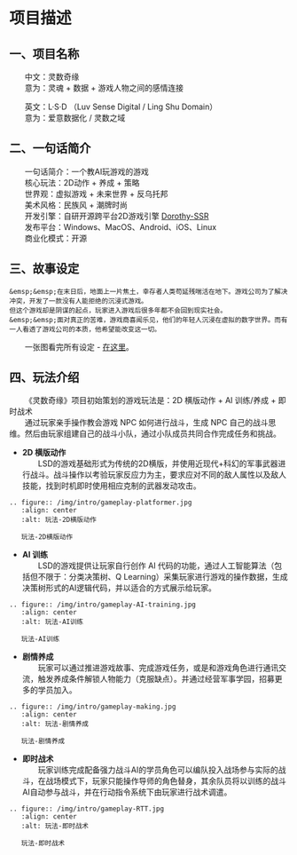 # 项目描述

## 一、项目名称

&emsp;&emsp;中文：灵数奇缘  
&emsp;&emsp;意为：灵魂 + 数据 + 游戏人物之间的感情连接

&emsp;&emsp;英文：L·S·D （Luv Sense Digital / Ling Shu Domain）   
&emsp;&emsp;意为：爱意数据化 / 灵数之域

## 二、一句话简介

&emsp;&emsp;一句话简介：一个教AI玩游戏的游戏  
&emsp;&emsp;核心玩法：2D动作 + 养成 + 策略  
&emsp;&emsp;世界观：虚拟游戏 + 未来世界 + 反乌托邦  
&emsp;&emsp;美术风格：民族风 + 潮牌时尚  
&emsp;&emsp;开发引擎：自研开源跨平台2D游戏引擎 [Dorothy-SSR](technical-description/index.md)  
&emsp;&emsp;发布平台：Windows、MacOS、Android、iOS、Linux  
&emsp;&emsp;商业化模式：开源

## 三、故事设定

```{admonition} 故事梗概（by：嗲）
&emsp;&emsp;在末日后，地面上一片焦土，幸存者人类苟延残喘活在地下。游戏公司为了解决冲突，开发了一款没有人能拒绝的沉浸式游戏。
但这个游戏却是阴谋的起点，玩家进入游戏后很多年都不会回到现实社会。  
&emsp;&emsp;面对真正的苦难，游戏商喜闻乐见，他们的年轻人沉浸在虚拟的数字世界。而有一人看透了游戏公司的本质，他希望能改变这一切。
```
&emsp;&emsp;一张图看完所有设定 - <a href="/_static/L·S·D.pdf">在这里</a>。

## 四、玩法介绍

&emsp;&emsp;《灵数奇缘》项目初始策划的游戏玩法是：2D 横版动作 + AI 训练/养成 + 即时战术  
&emsp;&emsp;通过玩家亲手操作教会游戏 NPC 如何进行战斗，生成 NPC 自己的战斗思维。然后由玩家组建自己的战斗小队，通过小队成员共同合作完成任务和挑战。

* **2D 横版动作**  
&emsp;&emsp;LSD的游戏基础形式为传统的2D横版，并使用近现代+科幻的军事武器进行战斗。战斗操作以考验玩家反应力为主，要求应对不同的敌人属性以及敌人技能，找到时机即时使用相应克制的武器发动攻击。

```{eval-rst}
.. figure:: /img/intro/gameplay-platformer.jpg
   :align: center
   :alt: 玩法-2D横版动作

   玩法-2D横版动作
```

* **AI 训练**  
&emsp;&emsp;LSD的游戏提供让玩家自行创作 AI 代码的功能，通过人工智能算法（包括但不限于：分类决策树、Q Learning）采集玩家进行游戏的操作数据，生成决策树形式的AI逻辑代码，并以适合的方式展示给玩家。

```{eval-rst}
.. figure:: /img/intro/gameplay-AI-training.jpg
   :align: center
   :alt: 玩法-AI训练

   玩法-AI训练
```

* **剧情养成**  
&emsp;&emsp;玩家可以通过推进游戏故事、完成游戏任务，或是和游戏角色进行通讯交流，触发养成条件解锁人物能力（克服缺点）。并通过经营军事学园，招募更多的学员加入。

```{eval-rst}
.. figure:: /img/intro/gameplay-making.jpg
   :align: center
   :alt: 玩法-剧情养成

   玩法-剧情养成
```

* **即时战术**  
&emsp;&emsp;玩家训练完成配备强力战斗AI的学员角色可以编队投入战场参与实际的战斗，在战场模式下，玩家只能操作导师的角色替身，其余队员将以训练的战斗AI自动参与战斗，并在行动指令系统下由玩家进行战术调遣。

```{eval-rst}
.. figure:: /img/intro/gameplay-RTT.jpg
   :align: center
   :alt: 玩法-即时战术

   玩法-即时战术
```